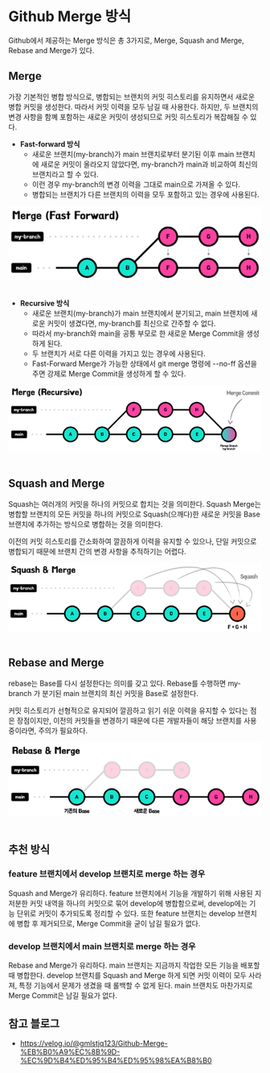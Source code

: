 # Github Merge 방식

Github에서 제공하는 Merge 방식은 총 3가지로, Merge, Squash and Merge, Rebase and Merge가 있다.

## Merge

가장 기본적인 병합 방식으로, 병합되는 브랜치의 커밋 히스토리를 유지하면서 새로운 병합 커밋을 생성한다. 따라서 커밋 이력을 모두 남길 때 사용한다. 하지만, 두 브랜치의 변경 사항을 함꼐 포함하는 새로운 커밋이 생성되므로 커밋 히스토리가 복잡해질 수 있다.

 - __Fast-forward 방식__
    - 새로운 브랜치(my-branch)가 main 브랜치로부터 분기된 이후 main 브랜치에 새로운 커밋이 올라오지 않았다면, my-branch가 main과 비교하여 최신의 브랜치라고 할 수 있다.
    - 이런 경우 my-branch의 변경 이력을 그대로 main으로 가져올 수 있다.
    - 병합되는 브랜치가 다른 브랜치의 이력을 모두 포함하고 있는 경우에 사용된다.

<div align="center">
    <img src="./images/Fast-forward.PNG">
</div>
<br/>

 - __Recursive 방식__
    - 새로운 브랜치(my-branch)가 main 브랜치에서 분기되고, main 브랜치에 새로운 커밋이 생겼다면, my-branch를 최신으로 간주할 수 없다.
    - 따라서 my-branch와 main을 공통 부모로 한 새로운 Merge Commit을 생성하게 된다.
    - 두 브랜치가 서로 다른 이력을 가지고 있는 경우에 사용된다.
    - Fast-Forward Merge가 가능한 상태에서 git merge 명령에 --no-ff 옵션을 주면 강제로 Merge Commit을 생성하게 할 수 있다.

<div align="center">
    <img src="./images/Recursive.PNG">
</div>
<br/>

## Squash and Merge

Squash는 여러개의 커밋을 하나의 커밋으로 합치는 것을 의미한다. Squash Merge는 병합할 브랜치의 모든 커밋을 하나의 커밋으로 Squash(으깨다)한 새로운 커밋을 Base 브랜치에 추가하는 방식으로 병합하는 것을 의미한다.

이전의 커밋 히스토리를 간소화하여 깔끔하게 이력을 유지할 수 있으나, 단일 커밋으로 병합되기 때문에 브랜치 간의 변경 사항을 추적하기는 어렵다.

<div align="center">
    <img src="./images/SquashAndMerge.PNG">
</div>
<br/>

## Rebase and Merge

rebase는 Base를 다시 설정한다는 의미를 갖고 있다. Rebase를 수행하면 my-branch 가 분기된 main 브랜치의 최신 커밋을 Base로 설정한다.

커밋 히스토리가 선형적으로 유지되어 깔끔하고 읽기 쉬운 이력을 유지할 수 있다는 점은 장점이지만, 이전의 커밋들을 변경하기 때문에 다른 개발자들이 해당 브랜치를 사용 중이라면, 주의가 필요하다.

<div align="center">
    <img src="./images/RebaseAndMerge.PNG">
</div>
<br/>

## 추천 방식

### feature 브랜치에서 develop 브랜치로 merge 하는 경우

Squash and Merge가 유리하다. feature 브랜치에서 기능을 개발하기 위해 사용된 지저분한 커밋 내역을 하나의 커밋으로 묶어 develop에 병합함으로써, develop에는 기능 단위로 커밋이 추가되도록 정리할 수 있다. 또한 feature 브랜치는 develop 브랜치에 병합 후 제거되므로, Merge Commit을 굳이 남길 필요가 없다.

### develop 브랜치에서 main 브랜치로 merge 하는 경우

Rebase and Merge가 유리하다. main 브랜치는 지금까지 작업한 모든 기능을 배포할 때 병합한다. develop 브랜치를 Squash and Merge 하게 되면 커밋 이력이 모두 사라져, 특정 기능에서 문제가 생겼을 때 롤백할 수 없게 된다. main 브랜치도 마찬가지로 Merge Commit은 남길 필요가 없다.

## 참고 블로그

 - https://velog.io/@gmlstjq123/Github-Merge-%EB%B0%A9%EC%8B%9D-%EC%9D%B4%ED%95%B4%ED%95%98%EA%B8%B0
